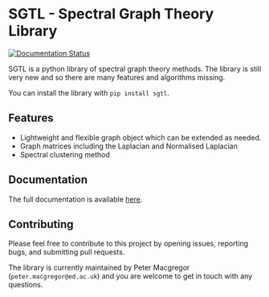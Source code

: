 # SGTL - Spectral Graph Theory Library

[![Documentation Status](https://readthedocs.org/projects/sgtl/badge/?version=latest)](https://sgtl.readthedocs.io/en/latest/)

SGTL is a python library of spectral graph theory methods. The library is still very new and so
there are many features and algorithms missing.

You can install the library with `pip install sgtl`.

## Features
* Lightweight and flexible graph object which can be extended as needed.
* Graph matrices including the Laplacian and Normalised Laplacian
* Spectral clustering method

## Documentation
The full documentation is available [here](https://sgtl.readthedocs.io/en/latest/).

## Contributing
Please feel free to contribute to this project by opening issues, reporting bugs, and submitting
pull requests.

The library is currently maintained by Peter Macgregor (`peter.macgregor@ed.ac.uk`) and you are
welcome to get in touch with any questions.
